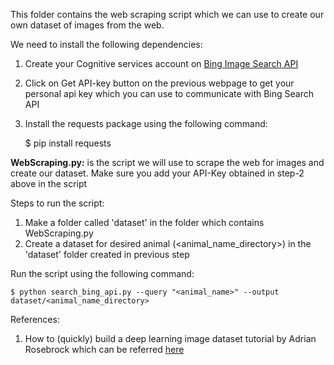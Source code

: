 This folder contains the web scraping script which we can use to create our own dataset of images from the web.

We need to install the following dependencies:

1. Create your Cognitive services account on [Bing Image Search API](https://azure.microsoft.com/en-us/try/cognitive-services/my-apis/?api=bing-image-search-api)
2. Click on Get API-key button on the previous webpage to get your personal api key which you can use to communicate with Bing Search API
3. Install the requests package using the following command:
    
    $ pip install requests


   

**WebScraping.py:** is the script we will use to scrape the web for images and create our dataset. Make sure you add your API-Key obtained in step-2 above in the script

Steps to run the script:
1. Make a folder called 'dataset' in the folder which contains WebScraping.py
2. Create a dataset for desired animal (<animal_name_directory>) in the 'dataset' folder created in previous step

Run the script using the following command:

    $ python search_bing_api.py --query "<animal_name>" --output dataset/<animal_name_directory>

 
References:
1. How to (quickly) build a deep learning image dataset tutorial by Adrian Rosebrock which can be referred [here](https://www.pyimagesearch.com/2018/04/09/how-to-quickly-build-a-deep-learning-image-dataset/)